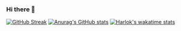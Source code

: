 ### Hi there 👋
[![GitHub Streak](https://streak-stats.demolab.com?user=6210612849)](https://git.io/streak-stats)
[![Anurag's GitHub stats](https://github-readme-stats.vercel.app/api?username=6210612849)](https://github.com/anuraghazra/github-readme-stats)
[![Harlok's wakatime stats](https://github-readme-stats.vercel.app/api/wakatime?username=6210612849)](https://github.com/anuraghazra/github-readme-stats)

